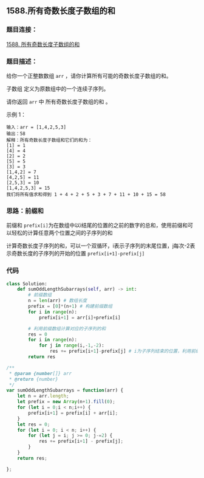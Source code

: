 ## 1588.所有奇数长度子数组的和
### 题目连接：
[1588. 所有奇数长度子数组的和](https://leetcode-cn.com/problems/sum-of-all-odd-length-subarrays/)
### 题目描述：

给你一个正整数数组 `arr` ，请你计算所有可能的奇数长度子数组的和。

子数组 定义为原数组中的一个连续子序列。

请你返回 `arr` 中 所有奇数长度子数组的和 。

 

示例 1：
```
输入：arr = [1,4,2,5,3]
输出：58
解释：所有奇数长度子数组和它们的和为：
[1] = 1
[4] = 4
[2] = 2
[5] = 5
[3] = 3
[1,4,2] = 7
[4,2,5] = 11
[2,5,3] = 10
[1,4,2,5,3] = 15
我们将所有值求和得到 1 + 4 + 2 + 5 + 3 + 7 + 11 + 10 + 15 = 58
```

### 思路：前缀和
前缀和 `prefix[i]`为在数组中以i结尾的位置的之前的数字的总和，使用前缀和可以轻松的计算任意两个位置之间的子序列的和

计算奇数长度子序列的和，可以一个双循环，i表示子序列的末尾位置，j每次-2表示奇数长度的子序列的开始的位置 `prefix[i+1]-prefix[j]`
### 代码
```python
class Solution:
    def sumOddLengthSubarrays(self, arr) -> int:
        # 前缀数组
        n = len(arr) # 数组长度
        prefix = [0]*(n+1) # 构建前缀数组
        for i in range(n):
            prefix[i+1] = arr[i]+prefix[i]

        # 利用前缀数组计算对应的子序列的和
        res = 0
        for i in range(n):
            for j in range(i,-1,-2):
                res += prefix[i+1]-prefix[j] # i为子序列结束的位置，利用前缀和计算以i结尾的技术长子序列的值
        return res
```

```JavaScript
/**
 * @param {number[]} arr
 * @return {number}
 */
var sumOddLengthSubarrays = function(arr) {
    let n = arr.length;
    let prefix = new Array(n+1).fill(0);
    for (let i = 0;i < n;i++) {
        prefix[i+1] = prefix[i] + arr[i];
    }
    let res = 0;
    for (let i = 0; i < n; i++) {
        for (let j = i; j >= 0; j-=2) {
            res += prefix[i+1] - prefix[j];
        }
    }
    return res;

};
```
